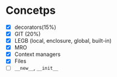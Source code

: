 # Concetps

- [x] decorators(15%)
- [x] GIT (20%)
- [x] LEGB (local, enclosure, global, built-in)
- [x] MRO
- [x] Context managers
- [x] Files
- [ ] `__new__`, `__init__`
